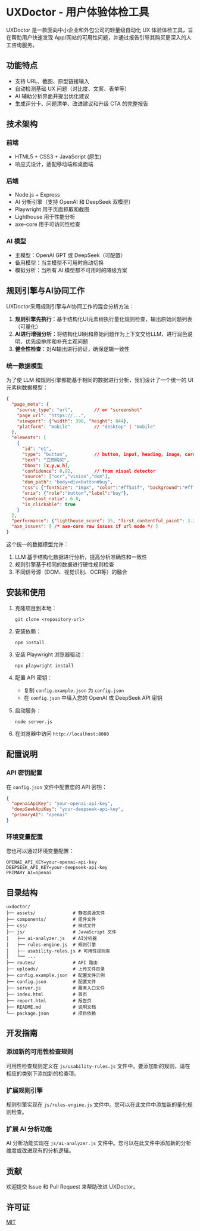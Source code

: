# UXDoctor - 用户体验体检工具

UXDoctor 是一款面向中小企业和外包公司的轻量级自动化 UX 体验体检工具，旨在帮助用户快速发现 App/网站的可用性问题，并通过报告引导其购买更深入的人工咨询服务。

## 功能特点

- 支持 URL、截图、原型链接输入
- 自动检测基础 UX 问题（对比度、文案、表单等）
- AI 辅助分析界面并提出优化建议
- 生成评分卡、问题清单、改进建议和升级 CTA 的完整报告

## 技术架构

### 前端
- HTML5 + CSS3 + JavaScript (原生)
- 响应式设计，适配移动端和桌面端

### 后端
- Node.js + Express
- AI 分析引擎（支持 OpenAI 和 DeepSeek 双模型）
- Playwright 用于页面抓取和截图
- Lighthouse 用于性能分析
- axe-core 用于可访问性检查

### AI 模型
- 主模型：OpenAI GPT 或 DeepSeek（可配置）
- 备用模型：当主模型不可用时自动切换
- 模拟分析：当所有 AI 模型都不可用时的降级方案

## 规则引擎与AI协同工作

UXDoctor采用规则引擎与AI协同工作的混合分析方法：

1. **规则引擎先执行**：基于结构化UI元素树执行量化规则检查，输出原始问题列表（可量化）
2. **AI进行增强分析**：将结构化UI树和原始问题作为上下文交给LLM，进行润色说明、优先级排序和补充主观问题
3. **健全性检查**：对AI输出进行验证，确保逻辑一致性

### 统一数据模型

为了使 LLM 和规则引擎都能基于相同的数据进行分析，我们设计了一个统一的 UI 元素树数据模型：

```json
{
  "page_meta": {
    "source_type": "url",        // or "screenshot"
    "page_url": "https://...",
    "viewport": {"width": 390, "height": 844},
    "platform": "mobile"         // "desktop" | "mobile"
  },
  "elements": [
    {
      "id": "e1",
      "type": "button",          // button, input, heading, image, card, nav, link, banner...
      "text": "立即购买",
      "bbox": [x,y,w,h],
      "confidence": 0.92,        // from visual detector
      "source": ["ocr","vision","dom"], 
      "dom_path": "body>div>button#buy",
      "css": {"fontSize": "16px", "color":"#ff5a1f", "background":"#fff"},
      "aria": {"role":"button","label":"buy"},
      "contrast_ratio": 6.8,
      "is_clickable": true
    }
  ],
  "performance": {"lighthouse_score": 55, "first_contentful_paint": 3.2},
  "axe_issues": [ /* axe-core raw issues if url mode */ ]
}
```

这个统一的数据模型允许：
1. LLM 基于结构化数据进行分析，提高分析准确性和一致性
2. 规则引擎基于相同的数据进行硬性规则检查
3. 不同信号源（DOM、视觉识别、OCR等）的融合

## 安装和使用

1. 克隆项目到本地：
   ```
   git clone <repository-url>
   ```

2. 安装依赖：
   ```
   npm install
   ```

3. 安装 Playwright 浏览器驱动：
   ```
   npx playwright install
   ```

4. 配置 API 密钥：
   - 复制 `config.example.json` 为 `config.json`
   - 在 `config.json` 中填入您的 OpenAI 或 DeepSeek API 密钥

5. 启动服务：
   ```
   node server.js
   ```

6. 在浏览器中访问 `http://localhost:8080`

## 配置说明

### API 密钥配置
在 `config.json` 文件中配置您的 API 密钥：

```json
{
  "openaiApiKey": "your-openai-api-key",
  "deepSeekApiKey": "your-deepseek-api-key",
  "primaryAI": "openai"
}
```

### 环境变量配置
您也可以通过环境变量配置：

```
OPENAI_API_KEY=your-openai-api-key
DEEPSEEK_API_KEY=your-deepseek-api-key
PRIMARY_AI=openai
```

## 目录结构

```
uxdoctor/
├── assets/              # 静态资源文件
├── components/          # 组件文件
├── css/                 # 样式文件
├── js/                  # JavaScript 文件
│   ├── ai-analyzer.js   # AI分析器
│   ├── rules-engine.js  # 规则引擎
│   ├── usability-rules.js # 可用性规则库
│   └── ...
├── routes/              # API 路由
├── uploads/             # 上传文件目录
├── config.example.json  # 配置文件示例
├── config.json          # 配置文件
├── server.js            # 服务入口文件
├── index.html           # 首页
├── report.html          # 报告页
├── README.md            # 说明文档
└── package.json         # 项目依赖
```

## 开发指南

### 添加新的可用性检查规则

可用性检查规则定义在 `js/usability-rules.js` 文件中。要添加新的规则，请在相应的类别下添加新的检查项。

### 扩展规则引擎

规则引擎实现在 `js/rules-engine.js` 文件中。您可以在此文件中添加新的量化规则检查。

### 扩展 AI 分析功能

AI 分析功能实现在 `js/ai-analyzer.js` 文件中。您可以在此文件中添加新的分析维度或改进现有的分析逻辑。

## 贡献

欢迎提交 Issue 和 Pull Request 来帮助改进 UXDoctor。

## 许可证

[MIT](LICENSE)